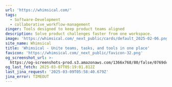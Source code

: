 ```yaml
---
url: 'https://whimsical.com/'
tags:
  - Software-Development
  - collaborative_workflow-management
zinger: Tools designed to keep product teams aligned
description: Solve product challenges faster from one workspace.
image: 'https://whimsical.com/_next_public/cards/default_2025-02-06.png'
site_name: Whimsical
title: 'Whimsical - Unite teams, tasks, and tools in one place'
favicon: 'https://whimsical.com/_next_public/favicon-32.png'
og_screenshot_url: >-
  https://og-screenshots-prod.s3.amazonaws.com/1366x768/80/false/0769dc5c4e2edfc6d1a069ecb08bfe8e77d39c85cb75cf723a4b3ec5047857dc.jpeg
og_last_fetch: 2025-03-07T05:19:01.812Z
last_jina_request: '2025-03-09T05:58:40.679Z'
jina_error: TIMEOUT
---
```


